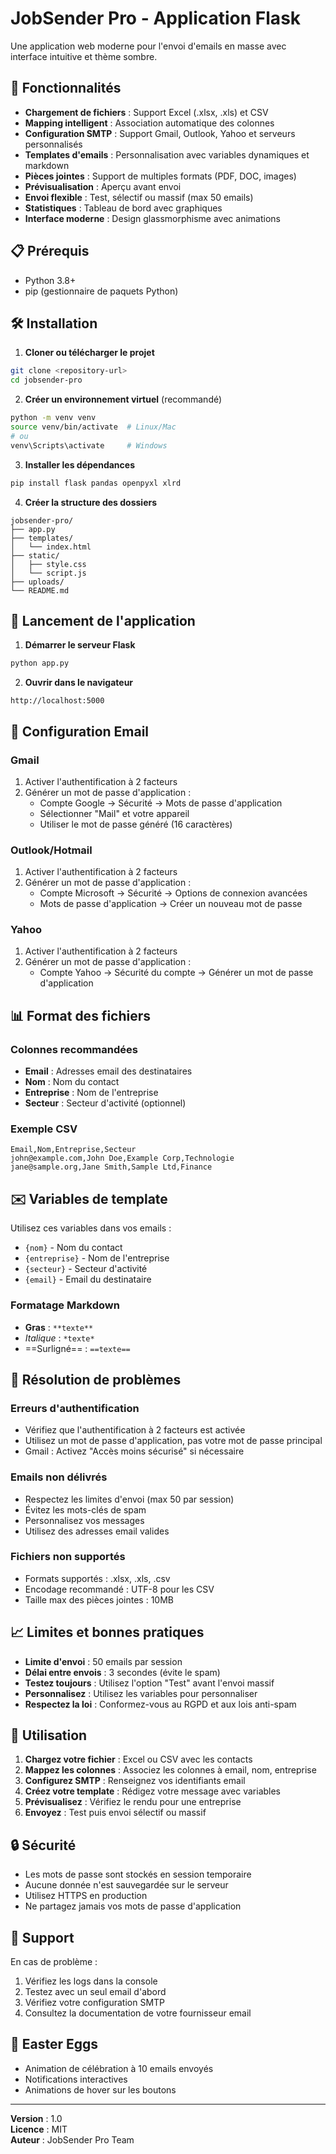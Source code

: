 # JobSender Pro - Application Flask

Une application web moderne pour l'envoi d'emails en masse avec interface intuitive et thème sombre.

## 🚀 Fonctionnalités

- **Chargement de fichiers** : Support Excel (.xlsx, .xls) et CSV
- **Mapping intelligent** : Association automatique des colonnes
- **Configuration SMTP** : Support Gmail, Outlook, Yahoo et serveurs personnalisés
- **Templates d'emails** : Personnalisation avec variables dynamiques et markdown
- **Pièces jointes** : Support de multiples formats (PDF, DOC, images)
- **Prévisualisation** : Aperçu avant envoi
- **Envoi flexible** : Test, sélectif ou massif (max 50 emails)
- **Statistiques** : Tableau de bord avec graphiques
- **Interface moderne** : Design glassmorphisme avec animations

## 📋 Prérequis

- Python 3.8+
- pip (gestionnaire de paquets Python)

## 🛠️ Installation

1. **Cloner ou télécharger le projet**
```bash
git clone <repository-url>
cd jobsender-pro
```

2. **Créer un environnement virtuel** (recommandé)
```bash
python -m venv venv
source venv/bin/activate  # Linux/Mac
# ou
venv\Scripts\activate     # Windows
```

3. **Installer les dépendances**
```bash
pip install flask pandas openpyxl xlrd
```

4. **Créer la structure des dossiers**
```
jobsender-pro/
├── app.py
├── templates/
│   └── index.html
├── static/
│   ├── style.css
│   └── script.js
├── uploads/
└── README.md
```

## 🏃 Lancement de l'application

1. **Démarrer le serveur Flask**
```bash
python app.py
```

2. **Ouvrir dans le navigateur**
```
http://localhost:5000
```

## 📧 Configuration Email

### Gmail
1. Activer l'authentification à 2 facteurs
2. Générer un mot de passe d'application :
   - Compte Google → Sécurité → Mots de passe d'application
   - Sélectionner "Mail" et votre appareil
   - Utiliser le mot de passe généré (16 caractères)

### Outlook/Hotmail
1. Activer l'authentification à 2 facteurs
2. Générer un mot de passe d'application :
   - Compte Microsoft → Sécurité → Options de connexion avancées
   - Mots de passe d'application → Créer un nouveau mot de passe

### Yahoo
1. Activer l'authentification à 2 facteurs
2. Générer un mot de passe d'application :
   - Compte Yahoo → Sécurité du compte → Générer un mot de passe d'application

## 📊 Format des fichiers

### Colonnes recommandées
- **Email** : Adresses email des destinataires
- **Nom** : Nom du contact
- **Entreprise** : Nom de l'entreprise
- **Secteur** : Secteur d'activité (optionnel)

### Exemple CSV
```csv
Email,Nom,Entreprise,Secteur
john@example.com,John Doe,Example Corp,Technologie
jane@sample.org,Jane Smith,Sample Ltd,Finance
```

## ✉️ Variables de template

Utilisez ces variables dans vos emails :
- `{nom}` - Nom du contact
- `{entreprise}` - Nom de l'entreprise
- `{secteur}` - Secteur d'activité
- `{email}` - Email du destinataire

### Formatage Markdown
- **Gras** : `**texte**`
- *Italique* : `*texte*`
- ==Surligné== : `==texte==`

## 🔧 Résolution de problèmes

### Erreurs d'authentification
- Vérifiez que l'authentification à 2 facteurs est activée
- Utilisez un mot de passe d'application, pas votre mot de passe principal
- Gmail : Activez "Accès moins sécurisé" si nécessaire

### Emails non délivrés
- Respectez les limites d'envoi (max 50 par session)
- Évitez les mots-clés de spam
- Personnalisez vos messages
- Utilisez des adresses email valides

### Fichiers non supportés
- Formats supportés : .xlsx, .xls, .csv
- Encodage recommandé : UTF-8 pour les CSV
- Taille max des pièces jointes : 10MB

## 📈 Limites et bonnes pratiques

- **Limite d'envoi** : 50 emails par session
- **Délai entre envois** : 3 secondes (évite le spam)
- **Testez toujours** : Utilisez l'option "Test" avant l'envoi massif
- **Personnalisez** : Utilisez les variables pour personnaliser
- **Respectez la loi** : Conformez-vous au RGPD et aux lois anti-spam

## 🎯 Utilisation

1. **Chargez votre fichier** : Excel ou CSV avec les contacts
2. **Mappez les colonnes** : Associez les colonnes à email, nom, entreprise
3. **Configurez SMTP** : Renseignez vos identifiants email
4. **Créez votre template** : Rédigez votre message avec variables
5. **Prévisualisez** : Vérifiez le rendu pour une entreprise
6. **Envoyez** : Test puis envoi sélectif ou massif

## 🔒 Sécurité

- Les mots de passe sont stockés en session temporaire
- Aucune donnée n'est sauvegardée sur le serveur
- Utilisez HTTPS en production
- Ne partagez jamais vos mots de passe d'application

## 🐛 Support

En cas de problème :
1. Vérifiez les logs dans la console
2. Testez avec un seul email d'abord
3. Vérifiez votre configuration SMTP
4. Consultez la documentation de votre fournisseur email

## 🎉 Easter Eggs

- Animation de célébration à 10 emails envoyés
- Notifications interactives
- Animations de hover sur les boutons

---

**Version** : 1.0  
**Licence** : MIT  
**Auteur** : JobSender Pro Team